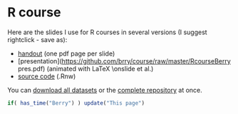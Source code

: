 # R course

Here are the slides I use for R courses in several versions (I suggest rightclick - save as):

* [handout](https://github.com/brry/course/raw/master/RcourseBerry.pdf) (one pdf page per slide)
* [presentation](https://github.com/brry/course/raw/master/RcourseBerry pres.pdf) (animated with LaTeX \\onslide et al.)
* [source code](https://github.com/brry/course/raw/master/RcourseBerry.Rnw) (.Rnw)

You can [download all datasets](https://minhaskamal.github.io/DownGit/#/home?url=https://github.com/brry/course/tree/master/data) or the [complete repository](https://github.com/brry/course/archive/master.zip) at once.

```R
if( has_time("Berry") ) update("This page")
```

